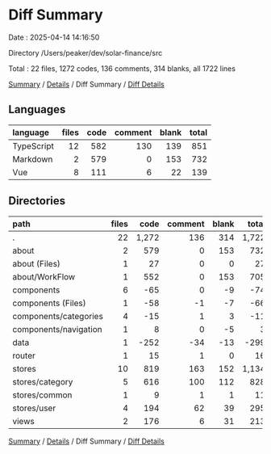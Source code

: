 # Diff Summary

Date : 2025-04-14 14:16:50

Directory /Users/peaker/dev/solar-finance/src

Total : 22 files,  1272 codes, 136 comments, 314 blanks, all 1722 lines

[Summary](results.md) / [Details](details.md) / Diff Summary / [Diff Details](diff-details.md)

## Languages
| language | files | code | comment | blank | total |
| :--- | ---: | ---: | ---: | ---: | ---: |
| TypeScript | 12 | 582 | 130 | 139 | 851 |
| Markdown | 2 | 579 | 0 | 153 | 732 |
| Vue | 8 | 111 | 6 | 22 | 139 |

## Directories
| path | files | code | comment | blank | total |
| :--- | ---: | ---: | ---: | ---: | ---: |
| . | 22 | 1,272 | 136 | 314 | 1,722 |
| about | 2 | 579 | 0 | 153 | 732 |
| about (Files) | 1 | 27 | 0 | 0 | 27 |
| about/WorkFlow | 1 | 552 | 0 | 153 | 705 |
| components | 6 | -65 | 0 | -9 | -74 |
| components (Files) | 1 | -58 | -1 | -7 | -66 |
| components/categories | 4 | -15 | 1 | 3 | -11 |
| components/navigation | 1 | 8 | 0 | -5 | 3 |
| data | 1 | -252 | -34 | -13 | -299 |
| router | 1 | 15 | 1 | 0 | 16 |
| stores | 10 | 819 | 163 | 152 | 1,134 |
| stores/category | 5 | 616 | 100 | 112 | 828 |
| stores/common | 1 | 9 | 1 | 1 | 11 |
| stores/user | 4 | 194 | 62 | 39 | 295 |
| views | 2 | 176 | 6 | 31 | 213 |

[Summary](results.md) / [Details](details.md) / Diff Summary / [Diff Details](diff-details.md)